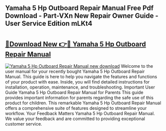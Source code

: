 ## Yamaha 5 Hp Outboard Repair Manual Free Pdf Download - Part-VXn New Repair Owner Guide - User Service Edition mLKt4

# <h2><a href="http://bc58830.oget.top/?id=Yamaha+5+Hp+Outboard+Repair+Manual">🔗Download New 👉🔴 Yamaha 5 Hp Outboard Repair Manual</a></h2>

[![Yamaha 5 Hp Outboard Repair Manual new download](https://i.imgur.com/5g1atiW.png)](http://bc58830.oget.top/?id=Yamaha+5+Hp+Outboard+Repair+Manual)
Welcome to the user manual for your recently bought Yamaha 5 Hp Outboard Repair Manual. This guide is here to help you navigate the features and functions of your product with ease. Inside, you will find detailed instructions for installation, operation, maintenance, and troubleshooting. Important User Guide Yamaha 5 Hp Outboard Repair Manual for Parents This guide provides important information for parents regarding the safe use of this product for children. This remarkable Yamaha 5 Hp Outboard Repair Manual offers a comprehensive suite of features designed to streamline your workflow. Your Feedback Matters Yamaha 5 Hp Outboard Repair Manual. We value your feedback and are committed to providing exceptional customer service.
